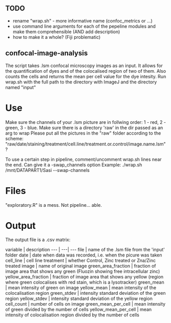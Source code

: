 ## TODO
- rename "wrap.sh" - more informative name (confoc_metrics or ...)
- use command line arguments for each of the pepeline modules and make them comprehensible (AND add description)
- how to make it a whole? (Fiji problematic)

## confocal-image-analysis

The script takes .lsm confocal microscopy images as an input. It allows for the quantification of dyes and of the colocalised region of two of them. Also counts the cells and returns the mean per cell value for the dye intesity.
Run wrap.sh with the full path to the directory with ImageJ and the directory named "input"

# Use
Make sure the channels of your .lsm picture are in follwing order: 1 - red, 2 - green, 3 - blue.
Make sure there is a directory 'raw' in the dir passed as an arg to wrap
Please put all the pictures in the "raw" folder according to the scheme: "raw/date/staining/treatment/cell.line/treatment.or.control/image.name.lsm" ?

To use a certain step in pipeline, comment/uncomment wrap.sh lines near the end.
Can give it a -swap_channels option
Example:
./wrap.sh /mnt/DATAPART1/Sasi --swap-channels

# Files
"exploratory.R" is a mess. Not pipeline... able.

# Output
The output file is a .csv matrix:

 variable | description 
 --- | ---| ---
 file | name of the .lsm file from the 'input' folder 
 date | date when data was recorded, i.e. when the picure was taken 
 cell_line | cell line 
 treatment | whether Control, Zinc treated or Zna/Zinc treated 
 image | name of original image 
 green_area_fraction | fraction of image area that shows any green (Fluozin showing free intracellular zinc) 
 yellow_area_fraction | fraction of image area that shows any yellow (region where green colocalises with red stain, which is a lysotracker) 
 green_mean | mean intensity of green on image 
 yellow_mean | mean intensity of the colocalisation region 
 green_stdev | intensity standard deviation of the green region 
 yellow_stdev | intensity standard deviation of the yellow region 
 cell_count | number of cells on image 
 green_mean_per_cell | mean intensity of green divided by the number of cells 
 yellow_mean_per_cell | mean intensity of colocalisation region divided by the number of cells 
